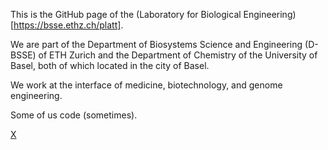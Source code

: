 This is the GitHub page of the (Laboratory for Biological Engineering)[https://bsse.ethz.ch/platt]. 

We are part of the Department of Biosystems Science and Engineering (D-​BSSE) of ETH Zurich and the Department of Chemistry of the University of Basel, both of which located in the city of Basel.

We work at the interface of medicine, biotechnology, and genome engineering.

Some of us code (sometimes). 


[X](https://twitter.com/randall_platt)
